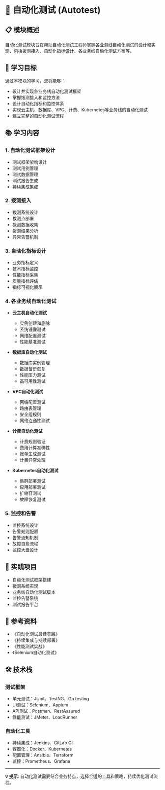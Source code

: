 # 🤖 自动化测试 (Autotest)

## 📋 模块概述

自动化测试模块旨在帮助自动化测试工程师掌握各业务线自动化测试的设计和实现，包括拨测接入、自动化指标设计、各业务线自动化测试方案等。

## 🎯 学习目标

通过本模块的学习，您将能够：
- 设计并实现各业务线自动化测试框架
- 掌握拨测接入和监控方法
- 设计自动化指标和监控体系
- 实现云主机、数据库、VPC、计费、Kubernetes等业务线的自动化测试
- 建立完整的自动化测试流程

## 📚 学习内容

### 1. 自动化测试框架设计
- 测试框架架构设计
- 测试用例管理
- 测试数据管理
- 测试报告生成
- 持续集成集成

### 2. 拨测接入
- 拨测系统设计
- 拨测点部署
- 拨测数据收集
- 拨测结果分析
- 异常告警机制

### 3. 自动化指标设计
- 业务指标定义
- 技术指标监控
- 性能指标采集
- 质量指标评估
- 指标可视化展示

### 4. 各业务线自动化测试
- **云主机自动化测试**
  - 实例创建和删除
  - 系统镜像测试
  - 网络配置测试
  - 性能基准测试

- **数据库自动化测试**
  - 数据库实例管理
  - 数据备份恢复
  - 性能压力测试
  - 高可用性测试

- **VPC自动化测试**
  - 网络配置测试
  - 路由表管理
  - 安全组规则
  - 网络连通性测试

- **计费自动化测试**
  - 计费规则验证
  - 费用计算准确性
  - 账单生成测试
  - 计费异常处理

- **Kubernetes自动化测试**
  - 集群部署测试
  - 应用部署测试
  - 扩缩容测试
  - 故障恢复测试

### 5. 监控和告警
- 监控系统设计
- 告警规则配置
- 告警通知机制
- 故障自愈流程
- 监控大盘设计

## 🚀 实践项目

- 自动化测试框架搭建
- 拨测系统实现
- 业务线自动化测试脚本
- 监控告警系统
- 测试报告平台

## 📖 参考资料

- 《自动化测试最佳实践》
- 《持续集成与持续部署》
- 《性能测试实战》
- 《Selenium自动化测试》

## 🛠️ 技术栈

### 测试框架
- 单元测试：JUnit、TestNG、Go testing
- UI测试：Selenium、Appium
- API测试：Postman、RestAssured
- 性能测试：JMeter、LoadRunner

### 自动化工具
- 持续集成：Jenkins、GitLab CI
- 容器化：Docker、Kubernetes
- 配置管理：Ansible、Terraform
- 监控：Prometheus、Grafana

---

**💡 提示**: 自动化测试需要结合业务特点，选择合适的工具和策略，持续优化测试流程。 